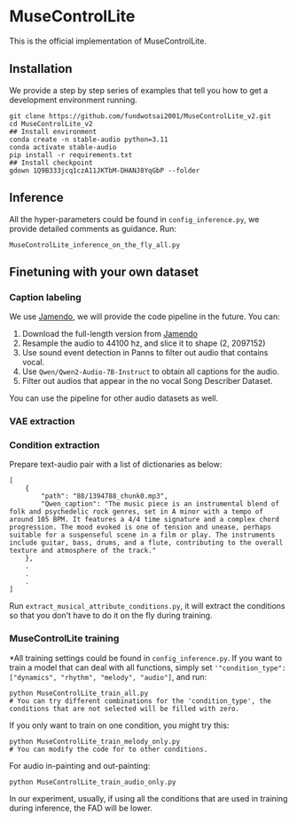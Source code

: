 # MuseControlLite

This is the official implementation of MuseControlLite.

## Installation
We provide a step by step series of examples that tell you how to get a development environment running.
```
git clone https://github.com/fundwotsai2001/MuseControlLite_v2.git
cd MuseControlLite_v2
## Install environment
conda create -n stable-audio python=3.11
conda activate stable-audio
pip install -r requirements.txt
## Install checkpoint
gdown 1Q9B333jcq1czA11JKTbM-DHANJ8YqGbP --folder
```

## Inference
All the hyper-parameters could be found in `config_inference.py`, we provide detailed comments as guidance. Run:
```
MuseControlLite_inference_on_the_fly_all.py
```
## Finetuning with your own dataset
### Caption labeling
We use [Jamendo](https://github.com/MTG/mtg-jamendo-dataset), we will provide the code pipeline in the future. You can:
1. Download the full-length version from [Jamendo](https://github.com/MTG/mtg-jamendo-dataset)
2. Resample the audio to 44100 hz, and slice it to shape (2, 2097152)
3. Use sound event detection in Panns to filter out audio that contains vocal.
4. Use `Qwen/Qwen2-Audio-7B-Instruct` to obtain all captions for the audio.
5. Filter out audios that appear in the no vocal Song Describer Dataset.


You can use the pipeline for other audio datasets as well.
### VAE extraction

### Condition extraction
Prepare text-audio pair with a list of dictionaries as below:
```
[
    {
        "path": "88/1394788_chunk0.mp3",
        "Qwen_caption": "The music piece is an instrumental blend of folk and psychedelic rock genres, set in A minor with a tempo of around 105 BPM. It features a 4/4 time signature and a complex chord progression. The mood evoked is one of tension and unease, perhaps suitable for a suspenseful scene in a film or play. The instruments include guitar, bass, drums, and a flute, contributing to the overall texture and atmosphere of the track."
    },
    .
    .
    .
]
```
Run `extract_musical_attribute_conditions.py`, it will extract the conditions so that you don't have to do it on the fly during training.
### MuseControlLite training
*All training settings could be found in `config_inference.py`. 
If you want to train a model that can deal with all functions, simply set `'"condition_type": ["dynamics", "rhythm", "melody", "audio"]`, and run:
```
python MuseControlLite_train_all.py
# You can try different combinations for the 'condition_type', the conditions that are not selected will be filled with zero. 
```

If you only want to train on one condition, you might try this:
```
python MuseControlLite_train_melody_only.py
# You can modify the code for to other conditions.
```
For audio in-painting and out-painting:
```
python MuseControlLite_train_audio_only.py
```
In our experiment, usually, if using all the conditions that are used in training during inference, the FAD will be lower. 